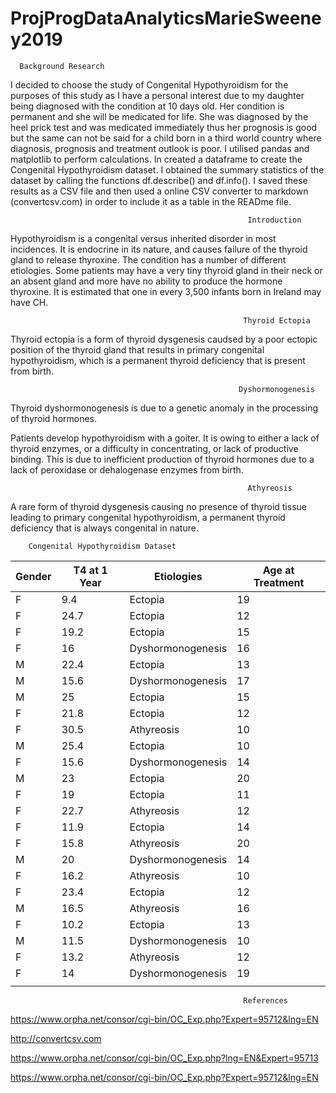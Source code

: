 # ProjProgDataAnalyticsMarieSweeney2019

      Background Research
                        
  I decided to choose the study of Congenital Hypothyroidism for the purposes of this study as I have a personal interest due to my daughter being diagnosed with the condition at 10 days old. Her condition is permanent and she will be medicated for life. She was diagnosed by the heel prick test and was medicated immediately thus her prognosis is good but the same can not be said for a child born in a third world country where diagnosis, prognosis and treatment outlook is poor. I utilised pandas and matplotlib to perform calculations. In created a dataframe to create the Congenital Hypothyroidism dataset. I obtained the summary statistics of the dataset by calling the functions df.describe() and df.info(). I saved these results as a CSV file and then used a online CSV converter to markdown (convertcsv.com) in order to include it as a table in the READme file. 
  
                                                         Introduction
  
  Hypothyroidism is a congenital versus inherited disorder in most incidences.  It is endocrine in its nature, and causes failure of the thyroid gland to release thyroxine.  The condition has a number of different etiologies. Some patients may have a very tiny thyroid gland in their neck or an absent gland and more have no ability to produce the hormone thyroxine. It is estimated that one in every 3,500 infants born in Ireland may have CH.  

                                                        Thyroid Ectopia
  
  Thyroid ectopia is a form of thyroid dysgenesis caudsed by a poor ectopic position of the thyroid gland that results in primary congenital hypothyroidism, which is a permanent thyroid deficiency that is present from birth.
  
  
                                                       Dyshormonogenesis
                                                       
  Thyroid dyshormonogenesis is due to a genetic anomaly in the processing of thyroid hormones.

Patients develop hypothyroidism with a goiter. It is owing to either a lack of thyroid enzymes, or a difficulty in concentrating, or lack of productive binding. This is due to inefficient production of thyroid hormones due to a lack of peroxidase or dehalogenase enzymes from birth.
  
  
  
                                                         Athyreosis 


A rare form of thyroid dysgenesis causing no presence of thyroid tissue leading to primary congenital hypothyroidism, a permanent thyroid deficiency that is always congenital in nature. 

        Congenital Hypothyroidism Dataset
  

|Gender|T4 at 1 Year|Etiologies       |Age at Treatment|
|------|------------|-----------------|----------------|
|F     |9.4         |Ectopia          |19              |
|F     |24.7        |Ectopia          |12              |
|F     |19.2        |Ectopia          |15              |
|F     |16          |Dyshormonogenesis|16              |
|M     |22.4        |Ectopia          |13              |
|M     |15.6        |Dyshormonogenesis|17              |
|M     |25          |Ectopia          |15              |
|F     |21.8        |Ectopia          |12              |
|F     |30.5        |Athyreosis       |10              |
|M     |25.4        |Ectopia          |10              |
|F     |15.6        |Dyshormonogenesis|14              |
|M     |23          |Ectopia          |20              |
|F     |19          |Ectopia          |11              |
|F     |22.7        |Athyreosis       |12              |
|F     |11.9        |Ectopia          |14              |
|F     |15.8        |Athyreosis       |20              |
|M     |20          |Dyshormonogenesis|14              |
|F     |16.2        |Athyreosis       |10              |
|F     |23.4        |Ectopia          |12              |
|M     |16.5        |Athyreosis       |16              |
|F     |10.2        |Ectopia          |13              |
|M     |11.5        |Dyshormonogenesis|10              |
|F     |13.2        |Athyreosis       |12              |
|F     |14          |Dyshormonogenesis|19              |
|      |            |                 |                |

                                                        References

https://www.orpha.net/consor/cgi-bin/OC_Exp.php?Expert=95712&lng=EN

http://convertcsv.com

https://www.orpha.net/consor/cgi-bin/OC_Exp.php?lng=EN&Expert=95713

https://www.orpha.net/consor/cgi-bin/OC_Exp.php?Expert=95712&lng=EN

